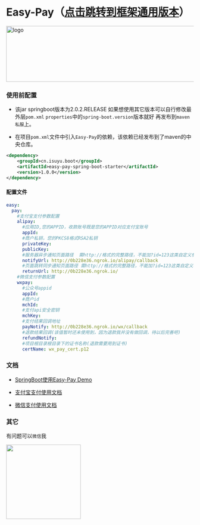 # Easy-Pay（[点击跳转到框架通用版本](https://github.com/easy-pay/spring-boot-easy-pay)）

<img src="https://github.com/easy-pay/easy-pay/blob/master/doc/logo.jpg" width="700" height="150" alt="logo"/>

### 使用前配置

- 该jar springboot版本为2.0.2.RELEASE 如果想使用其它版本可以自行修改最外层`pom.xml` `properties`中的`spring-boot.version`版本就好  再发布到`maven私服`上。

- 在项目`pom.xml`文件中引入`Easy-Pay`的依赖，该依赖已经发布到了maven的中央仓库。

```xml
<dependency>
    <groupId>cn.isuyu.boot</groupId>
    <artifactId>easy-pay-spring-boot-starter</artifactId>
    <version>1.0.0</version>
</dependency>
```
#### 配置文件

```yaml
easy:
  pay:
    #支付宝支付参数配置
    alipay:
      #应用ID,您的APPID，收款账号既是您的APPID对应支付宝账号
      appId:
      #商户私钥，您的PKCS8格式RSA2私钥
      privateKey:
      publicKey:
      #服务器异步通知页面路径  需http://格式的完整路径，不能加?id=123这类自定义参数，必须外网可以正常访问
      notifyUrl: http://0b228e36.ngrok.io/alipay/callback
      #页面跳转同步通知页面路径 需http://格式的完整路径，不能加?id=123这类自定义参数，必须外网可以正常访问
      returnUrl: http://0b228e36.ngrok.io/
    #微信支付参数配置
    wxpay:
      #公众号appid
      appId:
      #商户id
      mchId:
      #支付api安全密钥
      mchKey:
      #支付结果回调地址
      payNotify: http://0b228e36.ngrok.io/wx/callback
      #退款结果回调(该值暂时还未使用到，因为退款我并没有做回调，待以后完善吧)
      refundNotify:
      #项目根目录根目录下的证书名称(退款需要用到证书)
      certName: wx_pay_cert.p12

```
### 文档

- [SpringBoot使用Easy-Pay Demo](https://github.com/easy-pay/spring-boot-easy-pay/tree/master/easy-pay-spring-boot-sample)

- [支付宝支付使用文档](https://github.com/easy-pay/spring-boot-easy-pay/tree/master/docs/alipay.md)

- [微信支付使用文档](https://github.com/easy-pay/spring-boot-easy-pay/tree/master/docs/wxpay.md)

### 其它

 有问题可以`微信`我

<img width="200" height="200" src="https://github.com/easy-pay/spring-boot-easy-pay/blob/master/docs/wx.png"/>
